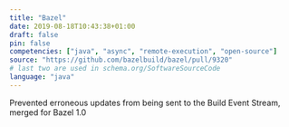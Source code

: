```yaml
---
title: "Bazel"
date: 2019-08-18T10:43:38+01:00
draft: false
pin: false
competencies: ["java", "async", "remote-execution", "open-source"]
source: "https://github.com/bazelbuild/bazel/pull/9320"
# last two are used in schema.org/SoftwareSourceCode
language: "java"
---
```


Prevented erroneous updates from being sent to the Build Event Stream,
merged for Bazel 1.0
